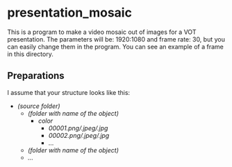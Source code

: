  # presentation_mosaic

This is a program to make a video mosaic out of images for a VOT presentation.
The parameters will be: 1920:1080 and frame rate: 30, but you can easily change them in the program.
You can see an example of a frame in this directory.
## Preparations

I assume that your structure looks like this:
<i>
* (source folder)
    * (folder with name of the object)
        * color
            * 00001.png/.jpeg/.jpg
            * 00002.png/.jpeg/.jpg
            * ...
    * (folder with name of the object)
    * ...
</i>
